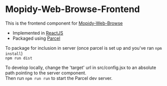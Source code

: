 # Mopidy-Web-Browse-Frontend

This is the frontend component for [Mopidy-Web-Browse](https://github.com/sirscratchalot/mopidy-web-browse)

- Implemented in [ReactJS](https://reactjs.org)
- Packaged using [Parcel](https://parceljs.org)

To package for inclusion in server (once parcel is set up and you've ran `npm install`)  
`npm run dist`

To develop locally, change the 'target' url in src/config.jsx to an absolute path pointing to the server component.  
Then run `npm run run` to start the Parcel dev server.

